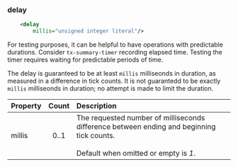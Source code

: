 ### delay
```xml
    <delay
        millis="unsigned integer literal"/>
```

For testing purposes, it can be helpful to have operations with predictable durations. Consider `tx-summary-timer` recording elapsed time. Testing the timer requires waiting for predictable periods of time.

The delay is guaranteed to be at least `millis` milliseonds in duration, as measured in a difference in tick counts. It is not guarantedd to be exactly `millis` milliseonds in duration; no attempt is made to limit the duration.

| Property | Count | Description |
| :- | :-: | :- |
| millis | 0..1 | The requested number of milliseconds difference between ending and beginning tick counts.<br/><br/>Default when omitted or empty is *1*. |
